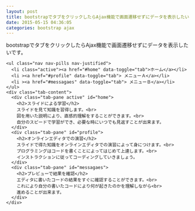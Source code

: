 ```yaml
---
layout: post
title: bootstrapでタブをクリックしたらAjax機能で画面遷移せずにデータを表示したい
date: 2015-05-15 04:36:05
categories: bootstrap ajax
---
```

<p>bootstrapでタブをクリックしたらAjax機能で画面遷移せずにデータを表示したいです。</p>

<pre><code>&lt;ul class="nav nav-pills nav-justified"&gt;
  &lt;li class="active"&gt;&lt;a href="#home" data-toggle="tab"&gt;ホーム&lt;/a&gt;&lt;/li&gt;
  &lt;li &gt;&lt;a href="#profile" data-toggle="tab"&gt; メニューＡ&lt;/a&gt;&lt;/li&gt;
  &lt;li &gt;&lt;a href="#messagaes" data-toggle="tab"&gt; メニューＢ&lt;/a&gt;&lt;/li&gt;
&lt;/ul&gt;
&lt;div class="tab-content"&gt;
  &lt;div class="tab-pane active" id="home"&gt;
    &lt;h2&gt;スライドによる学習&lt;/h2&gt;
    スライドを見て知識を習得します。&lt;br&gt;
    図を用いた説明により、直感的理解をすることができます。&lt;br&gt;
    自分のスピードで学習ができ、必要な時にいつでも見返すことが出来ます。
  &lt;/div&gt;
  &lt;div class="tab-pane" id="profile"&gt;
    &lt;h2&gt;オンラインエディタでの演習&lt;/h2&gt;
    スライドで得た知識をオンラインエディタでの演習によって身につけます。&lt;br&gt;
    プログラミングはコードを書くことによってはじめて上達します。&lt;br&gt;
    インストラクションに従ってコーディングしていきましょう。
  &lt;/div&gt;
  &lt;div class="tab-pane" id="messagaes"&gt;
    &lt;h2&gt;プレビューで結果を確認&lt;/h2&gt;
    エディタに書いたコードの結果をすぐに確認することができます。&lt;br&gt;
    これにより自分の書いたコードにより何が起きたのかを理解しながら&lt;br&gt;
    進めることが出来ます。
  &lt;/div&gt;
&lt;/div&gt;
</code></pre>
